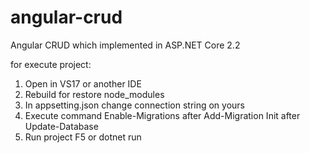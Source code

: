 # angular-crud
Angular CRUD which implemented in ASP.NET Core 2.2

for execute project:
1. Open in VS17 or another IDE
2. Rebuild for restore node_modules
3. In appsetting.json change connection string on yours
4. Execute command Enable-Migrations after Add-Migration Init after Update-Database
5. Run project F5 or dotnet run
